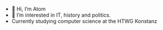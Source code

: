 - 👋 Hi, I’m Atom
- 👀 I’m interested in IT, history and politics.
- Currently studying computer science at the HTWG Konstanz

<!---
Atomarverseucht/Atomarverseucht is a ✨ special ✨ repository because its `README.md` (this file) appears on your GitHub profile.
You can click the Preview link to take a look at your changes.
--->
